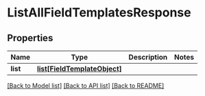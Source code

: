 # ListAllFieldTemplatesResponse

## Properties
Name | Type | Description | Notes
------------ | ------------- | ------------- | -------------
**list** | [**list[FieldTemplateObject]**](FieldTemplateObject.md) |  | 

[[Back to Model list]](../README.md#documentation-for-models) [[Back to API list]](../README.md#documentation-for-api-endpoints) [[Back to README]](../README.md)

